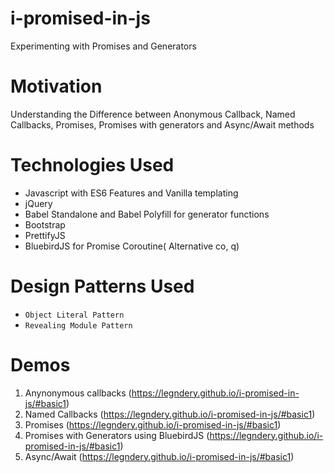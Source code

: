 # i-promised-in-js
Experimenting with Promises and Generators

# Motivation
Understanding the Difference between Anonymous Callback, Named Callbacks, Promises, Promises with generators and Async/Await methods

# Technologies Used
* Javascript with ES6 Features and Vanilla templating
* jQuery
* Babel Standalone and Babel Polyfill for generator functions
* Bootstrap
* PrettifyJS
* BluebirdJS for Promise Coroutine( Alternative co, q)

# Design Patterns Used
* `Object Literal Pattern`
* `Revealing Module Pattern`

# Demos
1. Anynonymous callbacks (https://legndery.github.io/i-promised-in-js/#basic1)
1. Named Callbacks (https://legndery.github.io/i-promised-in-js/#basic1)
1. Promises (https://legndery.github.io/i-promised-in-js/#basic1)
1. Promises with Generators using BluebirdJS (https://legndery.github.io/i-promised-in-js/#basic1)
1. Async/Await (https://legndery.github.io/i-promised-in-js/#basic1)
